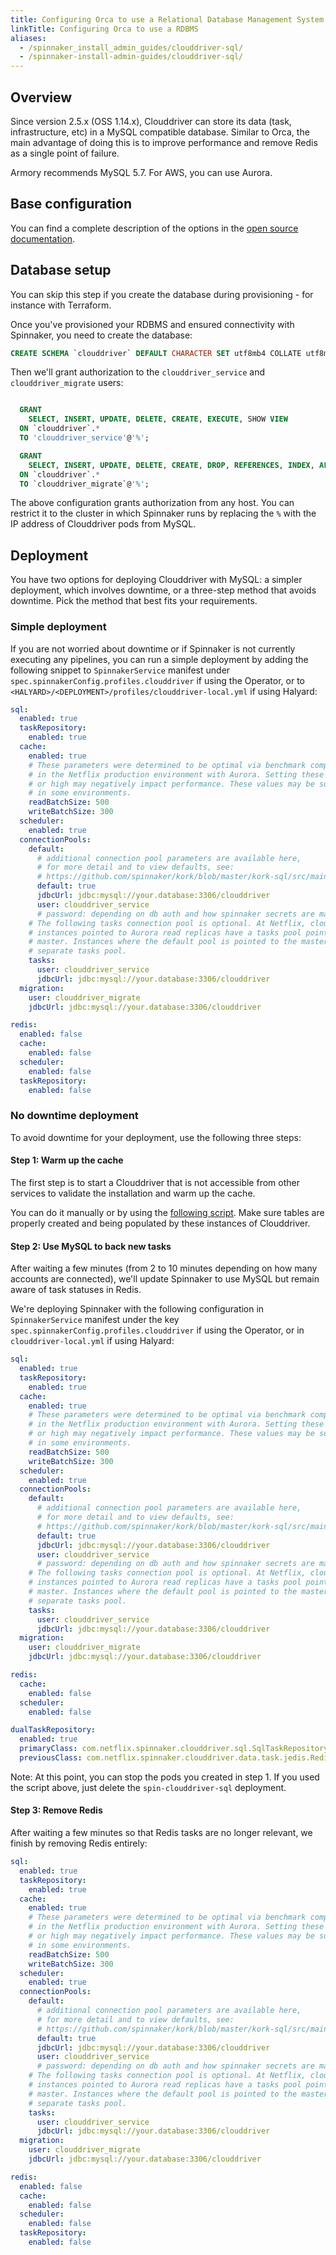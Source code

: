 ```yaml
---
title: Configuring Orca to use a Relational Database Management System
linkTitle: Configuring Orca to use a RDBMS
aliases:
  - /spinnaker_install_admin_guides/clouddriver-sql/
  - /spinnaker-install-admin-guides/clouddriver-sql/
---
```

## Overview

Since version 2.5.x (OSS 1.14.x), Clouddriver can store its data (task, infrastructure, etc) in a MySQL compatible database. Similar to Orca, the main advantage of doing this is to improve performance and remove Redis as a single point of failure.

Armory recommends MySQL 5.7. For AWS, you can use Aurora.

## Base configuration

You can find a complete description of the options in the [open source documentation](https://www.spinnaker.io/setup/productionize/persistence/clouddriver-sql/). 


## Database setup
You can skip this step if you create the database during provisioning - for instance with Terraform.

Once you've provisioned your RDBMS and ensured connectivity with Spinnaker, you need to create the database:

```sql
CREATE SCHEMA `clouddriver` DEFAULT CHARACTER SET utf8mb4 COLLATE utf8mb4_unicode_ci;
```

Then we'll grant authorization to the `clouddriver_service` and `clouddriver_migrate` users:

```sql

  GRANT
    SELECT, INSERT, UPDATE, DELETE, CREATE, EXECUTE, SHOW VIEW
  ON `clouddriver`.*
  TO 'clouddriver_service'@'%';

  GRANT
    SELECT, INSERT, UPDATE, DELETE, CREATE, DROP, REFERENCES, INDEX, ALTER, LOCK TABLES, EXECUTE, SHOW VIEW
  ON `clouddriver`.*
  TO `clouddriver_migrate`@'%';
```

The above configuration grants authorization from any host. You can restrict it to the cluster in which Spinnaker runs by replacing the `%` with the IP address of Clouddriver pods from MySQL.

## Deployment

You have two options for deploying Clouddriver with MySQL: a simpler deployment, which involves downtime, or a three-step method that avoids downtime. Pick the method that best fits your requirements.

### Simple deployment

If you are not worried about downtime or if Spinnaker is not currently executing any pipelines, you can run a simple deployment by adding the following snippet to `SpinnakerService` manifest under `spec.spinnakerConfig.profiles.clouddriver` if using the Operator, or to `<HALYARD>/<DEPLOYMENT>/profiles/clouddriver-local.yml` if using Halyard:

```yaml
sql:
  enabled: true
  taskRepository:
    enabled: true
  cache:
    enabled: true
    # These parameters were determined to be optimal via benchmark comparisons
    # in the Netflix production environment with Aurora. Setting these too low
    # or high may negatively impact performance. These values may be sub-optimal
    # in some environments.
    readBatchSize: 500
    writeBatchSize: 300
  scheduler:
    enabled: true
  connectionPools:
    default:
      # additional connection pool parameters are available here,
      # for more detail and to view defaults, see:
      # https://github.com/spinnaker/kork/blob/master/kork-sql/src/main/kotlin/com/netflix/spinnaker/kork/sql/config/ConnectionPoolProperties.kt
      default: true
      jdbcUrl: jdbc:mysql://your.database:3306/clouddriver
      user: clouddriver_service
      # password: depending on db auth and how spinnaker secrets are managed
    # The following tasks connection pool is optional. At Netflix, clouddriver
    # instances pointed to Aurora read replicas have a tasks pool pointed at the
    # master. Instances where the default pool is pointed to the master omit a
    # separate tasks pool.
    tasks:
      user: clouddriver_service
      jdbcUrl: jdbc:mysql://your.database:3306/clouddriver
  migration:
    user: clouddriver_migrate
    jdbcUrl: jdbc:mysql://your.database:3306/clouddriver

redis:
  enabled: false
  cache:
    enabled: false
  scheduler:
    enabled: false
  taskRepository:
    enabled: false
```


### No downtime deployment

To avoid downtime for your deployment, use the following three steps:

#### Step 1:  Warm up the cache

The first step is to start a Clouddriver that is not accessible from other services to validate the installation and warm up the cache.

You can do it manually or by using the [following script](https://gist.github.com/ncknt/983bb800451f00b39401852fefde69bf). Make sure tables are properly created and being populated by these instances of Clouddriver.

#### Step 2:  Use MySQL to back new tasks

After waiting a few minutes (from 2 to 10 minutes depending on how many accounts are connected), we'll update Spinnaker to use MySQL but remain aware of task statuses in Redis.

We're deploying Spinnaker with the following configuration in `SpinnakerService` manifest under the key `spec.spinnakerConfig.profiles.clouddriver` if using the Operator, or in `clouddriver-local.yml` if using Halyard:

```yaml
sql:
  enabled: true
  taskRepository:
    enabled: true
  cache:
    enabled: true
    # These parameters were determined to be optimal via benchmark comparisons
    # in the Netflix production environment with Aurora. Setting these too low
    # or high may negatively impact performance. These values may be sub-optimal
    # in some environments.
    readBatchSize: 500
    writeBatchSize: 300
  scheduler:
    enabled: true
  connectionPools:
    default:
      # additional connection pool parameters are available here,
      # for more detail and to view defaults, see:
      # https://github.com/spinnaker/kork/blob/master/kork-sql/src/main/kotlin/com/netflix/spinnaker/kork/sql/config/ConnectionPoolProperties.kt
      default: true
      jdbcUrl: jdbc:mysql://your.database:3306/clouddriver
      user: clouddriver_service
      # password: depending on db auth and how spinnaker secrets are managed
    # The following tasks connection pool is optional. At Netflix, clouddriver
    # instances pointed to Aurora read replicas have a tasks pool pointed at the
    # master. Instances where the default pool is pointed to the master omit a
    # separate tasks pool.
    tasks:
      user: clouddriver_service
      jdbcUrl: jdbc:mysql://your.database:3306/clouddriver
  migration:
    user: clouddriver_migrate
    jdbcUrl: jdbc:mysql://your.database:3306/clouddriver

redis:
  cache:
    enabled: false
  scheduler:
    enabled: false

dualTaskRepository:
  enabled: true
  primaryClass: com.netflix.spinnaker.clouddriver.sql.SqlTaskRepository
  previousClass: com.netflix.spinnaker.clouddriver.data.task.jedis.RedisTaskRepository
```

Note: At this point, you can stop the pods you created in step 1. If you used the script above, just delete the `spin-clouddriver-sql` deployment.

#### Step 3:  Remove Redis

After waiting a few minutes so that Redis tasks are no longer relevant, we finish by removing Redis entirely:

```yaml
sql:
  enabled: true
  taskRepository:
    enabled: true
  cache:
    enabled: true
    # These parameters were determined to be optimal via benchmark comparisons
    # in the Netflix production environment with Aurora. Setting these too low
    # or high may negatively impact performance. These values may be sub-optimal
    # in some environments.
    readBatchSize: 500
    writeBatchSize: 300
  scheduler:
    enabled: true
  connectionPools:
    default:
      # additional connection pool parameters are available here,
      # for more detail and to view defaults, see:
      # https://github.com/spinnaker/kork/blob/master/kork-sql/src/main/kotlin/com/netflix/spinnaker/kork/sql/config/ConnectionPoolProperties.kt
      default: true
      jdbcUrl: jdbc:mysql://your.database:3306/clouddriver
      user: clouddriver_service
      # password: depending on db auth and how spinnaker secrets are managed
    # The following tasks connection pool is optional. At Netflix, clouddriver
    # instances pointed to Aurora read replicas have a tasks pool pointed at the
    # master. Instances where the default pool is pointed to the master omit a
    # separate tasks pool.
    tasks:
      user: clouddriver_service
      jdbcUrl: jdbc:mysql://your.database:3306/clouddriver
  migration:
    user: clouddriver_migrate
    jdbcUrl: jdbc:mysql://your.database:3306/clouddriver

redis:
  enabled: false
  cache:
    enabled: false
  scheduler:
    enabled: false
  taskRepository:
    enabled: false
```
